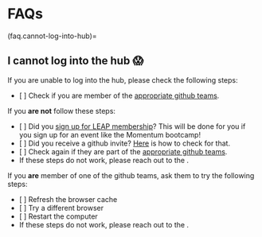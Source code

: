 # FAQs

(faq.cannot-log-into-hub)=

## I cannot log into the hub 😱

If you are unable to log into the hub, please check the following steps:

- \[ \] Check if you are member of the [appropriate github teams](users.categories).

If you **are not** follow these steps:

- \[ \] Did you [sign up for LEAP membership](users.membership.apply)? This will be done for you if you sign up for an event like the Momentum bootcamp!
- \[ \] Did you receive a github invite? [Here](users.membership.invite) is how to check for that.
- \[ \] Check again if they are part of the [appropriate github teams](users.categories).
- If these steps do not work, please reach out to the [](support.data_compute_team).

If you **are** member of one of the github teams, ask them to try the following steps:

- \[ \] Refresh the browser cache
- \[ \] Try a different browser
- \[ \] Restart the computer
- If these steps do not work, please reach out to the [](support.data_compute_team).
